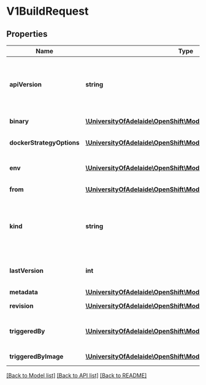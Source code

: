 # V1BuildRequest

## Properties
Name | Type | Description | Notes
------------ | ------------- | ------------- | -------------
**apiVersion** | **string** | APIVersion defines the versioned schema of this representation of an object. Servers should convert recognized schemas to the latest internal value, and may reject unrecognized values. More info: http://releases.k8s.io/HEAD/docs/devel/api-conventions.md#resources | [optional] 
**binary** | [**\UniversityOfAdelaide\OpenShift\Model\V1BinaryBuildSource**](V1BinaryBuildSource.md) | binary indicates a request to build from a binary provided to the builder | [optional] 
**dockerStrategyOptions** | [**\UniversityOfAdelaide\OpenShift\Model\V1DockerStrategyOptions**](V1DockerStrategyOptions.md) | DockerStrategyOptions contains additional docker-strategy specific options for the build | [optional] 
**env** | [**\UniversityOfAdelaide\OpenShift\Model\V1EnvVar[]**](V1EnvVar.md) | env contains additional environment variables you want to pass into a builder container. ValueFrom is not supported. | [optional] 
**from** | [**\UniversityOfAdelaide\OpenShift\Model\V1ObjectReference**](V1ObjectReference.md) | from is the reference to the ImageStreamTag that triggered the build. | [optional] 
**kind** | **string** | Kind is a string value representing the REST resource this object represents. Servers may infer this from the endpoint the client submits requests to. Cannot be updated. In CamelCase. More info: http://releases.k8s.io/HEAD/docs/devel/api-conventions.md#types-kinds | [optional] 
**lastVersion** | **int** | lastVersion (optional) is the LastVersion of the BuildConfig that was used to generate the build. If the BuildConfig in the generator doesn&#39;t match, a build will not be generated. | [optional] 
**metadata** | [**\UniversityOfAdelaide\OpenShift\Model\V1ObjectMeta**](V1ObjectMeta.md) | metadata for BuildRequest. | [optional] 
**revision** | [**\UniversityOfAdelaide\OpenShift\Model\V1SourceRevision**](V1SourceRevision.md) | revision is the information from the source for a specific repo snapshot. | [optional] 
**triggeredBy** | [**\UniversityOfAdelaide\OpenShift\Model\V1BuildTriggerCause[]**](V1BuildTriggerCause.md) | triggeredBy describes which triggers started the most recent update to the build configuration and contains information about those triggers. | 
**triggeredByImage** | [**\UniversityOfAdelaide\OpenShift\Model\V1ObjectReference**](V1ObjectReference.md) | triggeredByImage is the Image that triggered this build. | [optional] 

[[Back to Model list]](../README.md#documentation-for-models) [[Back to API list]](../README.md#documentation-for-api-endpoints) [[Back to README]](../README.md)


